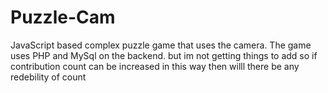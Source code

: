 # Puzzle-Cam
JavaScript based complex puzzle game that uses the camera. The game uses PHP and MySql on the backend. 
but im not getting things to add
so if contribution count can be increased in this way then willl there be any redebility of count
